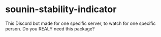 # sounin-stability-indicator
This Discord bot made for one specific server, to watch for one specific person. Do you REALY need this package?
